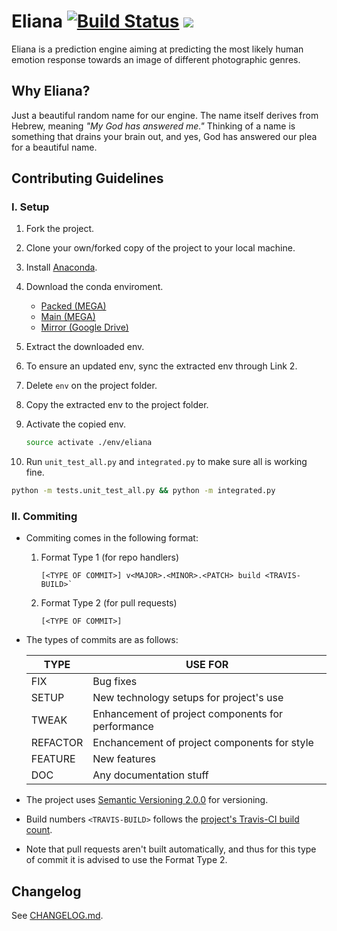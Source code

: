 # Eliana [![Build Status](https://travis-ci.org/raymelon/Eliana.svg)](https://travis-ci.org/raymelon/Eliana) ![](https://reposs.herokuapp.com/?path=raymelon/Eliana)
Eliana is a prediction engine aiming at predicting the most likely human emotion response towards an image of different photographic genres.

## Why Eliana?

Just a beautiful random name for our engine. The name itself derives from Hebrew, meaning *"My God has answered me."* Thinking of a name is something that drains your brain out, and yes, God has answered our plea for a beautiful name.

## Contributing Guidelines
### I. Setup
1. Fork the project.
2. Clone your own/forked copy of the project to your local machine.
3. Install [Anaconda](https://www.anaconda.com/downloads).
4. Download the conda enviroment.

   - [Packed  (MEGA)](https://mega.nz/#!82gBBCqT!clt5iihZZGYDGOE6utsr207iNviRAFqbI-_TsPFmswQ)
   - [Main (MEGA)](https://mega.nz/#F!Yn4WzY6I!3o2klQ-LfVwkTt61yVA9Gw)
   - [Mirror (Google Drive)](https://drive.google.com/open?id=0B2Gw0zD3SerkVWtsSVlRTUNuWVE)
   
5. Extract the downloaded env.   
6. To ensure an updated env, sync the extracted env through Link 2.
7. Delete `env` on the project folder.
8. Copy the extracted env to the project folder.
9. Activate the copied env.
   ```Bash
   source activate ./env/eliana
   ```
10. Run `unit_test_all.py` and `integrated.py` to make sure all is working fine.
   ```Bash
   python -m tests.unit_test_all.py && python -m integrated.py
   ```

### II. Commiting
- Commiting comes in the following format:
   1. Format Type 1 (for repo handlers)
       
       ```
       [<TYPE OF COMMIT>] v<MAJOR>.<MINOR>.<PATCH> build <TRAVIS-BUILD>`
       ```

   2. Format Type 2 (for pull requests)
   
      ```
      [<TYPE OF COMMIT>]
      ```

- The types of commits are as follows:


     | TYPE | USE FOR |
     |----- | ------- |
     | FIX | Bug fixes |
     | SETUP | New technology setups for project's use |
     | TWEAK | Enhancement of project components for performance |
     | REFACTOR | Enchancement of project components for style |
     | FEATURE | New features |
     | DOC | Any documentation stuff |

- The project uses [Semantic Versioning 2.0.0](http://semver.org/) for versioning.

- Build numbers `<TRAVIS-BUILD>` follows the [project's Travis-CI build count](https://travis-ci.org/raymelon/Eliana). 

- Note that pull requests aren't built automatically, and thus for this type of commit it is advised to use the Format Type 2.

## Changelog
See [CHANGELOG.md](https://github.com/raymelon/Eliana/blob/0.1-pre/CHANGELOG.md).



